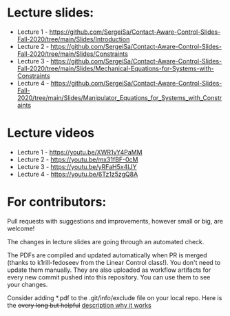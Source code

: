 # Lecture slides:

* Lecture 1 - https://github.com/SergeiSa/Contact-Aware-Control-Slides-Fall-2020/tree/main/Slides/Introduction
* Lecture 2 - https://github.com/SergeiSa/Contact-Aware-Control-Slides-Fall-2020/tree/main/Slides/Constraints
* Lecture 3 - https://github.com/SergeiSa/Contact-Aware-Control-Slides-Fall-2020/tree/main/Slides/Mechanical-Equations-for-Systems-with-Constraints
* Lecture 4 - https://github.com/SergeiSa/Contact-Aware-Control-Slides-Fall-2020/tree/main/Slides/Manipulator_Equations_for_Systems_with_Constraints

# Lecture videos

* Lecture 1 - https://youtu.be/XWR1vY4PaMM
* Lecture 2 - https://youtu.be/mx31fBF-0cM
* Lecture 3 - https://youtu.be/yRFaH5x4IJY
* Lecture 4 - https://youtu.be/6Tz1z5zgQ8A

# For contributors:

Pull requests with suggestions and improvements, however small or big, are welcome!

The changes in lecture slides are going through an automated check.

The PDFs are compiled and updated automatically when PR is merged (thanks to k1rill-fedoseev from the Linear Control class!). You don't need to update them manually. They are also uploaded as workflow artifacts for every new commit pushed into this repository. You can use them to see your changes.
 
Consider adding \*.pdf to the .git/info/exclude file on your local repo. Here is the ~~overy long but helpful~~ [description why it works](https://medium.com/@dave_lunny/exclude-files-from-git-without-committing-changes-to-gitignore-986fa712e78d)

